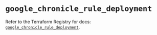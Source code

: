 # `google_chronicle_rule_deployment`

Refer to the Terraform Registry for docs: [`google_chronicle_rule_deployment`](https://registry.terraform.io/providers/hashicorp/google-beta/6.18.0/docs/resources/google_chronicle_rule_deployment).
